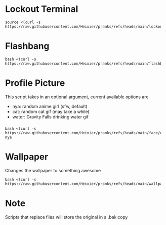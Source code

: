 # Lockout Terminal
    source <(curl -s https://raw.githubusercontent.com/Heixier/pranks/refs/heads/main/lockout/lockout.sh)

# Flashbang

    bash <(curl -s https://raw.githubusercontent.com/Heixier/pranks/refs/heads/main/flashbang/flashbang.sh)
    
# Profile Picture
This script takes in an optional argument, current available options are
* nya: random anime girl (sfw, default)
* cat: random cat gif (may take a while)
* water: Gravity Falls drinking water gif
###
    bash <(curl -s https://raw.githubusercontent.com/Heixier/pranks/refs/heads/main/face/change_pic.sh) nya
# Wallpaper
Changes the wallpaper to something awesome

    bash <(curl -s https://raw.githubusercontent.com/Heixier/pranks/refs/heads/main/wallpaper/change_bg.sh)

# Note
Scripts that replace files will store the original in a .bak copy
